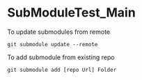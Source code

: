 # SubModuleTest_Main

To update submodules from remote
```
git submodule update --remote
```
To add submodule from existing repo
```
git submodule add [repo Url] Folder
```